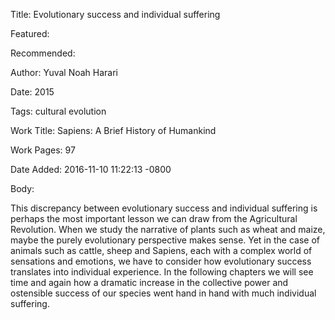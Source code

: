 Title: Evolutionary success and individual suffering

Featured: 

Recommended: 

Author: Yuval Noah Harari

Date: 2015

Tags: cultural evolution

Work Title: Sapiens: A Brief History of Humankind

Work Pages:  97

Date Added: 2016-11-10 11:22:13 -0800

Body:

This discrepancy between evolutionary success and individual suffering is perhaps the most important lesson we can draw from the Agricultural Revolution. When we study the narrative of plants such as wheat and maize, maybe the purely evolutionary perspective makes sense. Yet in the case of animals such as cattle, sheep and Sapiens, each with a complex world of sensations and emotions, we have to consider how evolutionary success translates into individual experience. In the following chapters we will see time and again how a dramatic increase in the collective power and ostensible success of our species went hand in hand with much individual suffering. 


